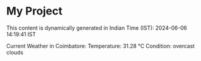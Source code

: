 # My Project

This content is dynamically generated in Indian Time (IST): 2024-06-06 14:19:41 IST


Current Weather in Coimbatore:
Temperature: 31.28 °C
Condition: overcast clouds
